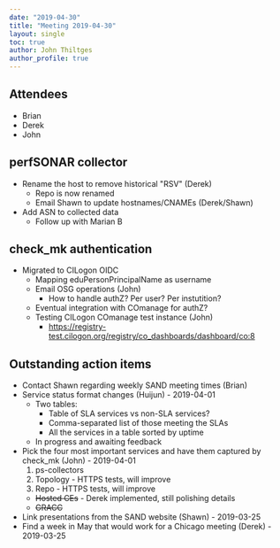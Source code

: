 ```yaml
---
date: "2019-04-30"
title: "Meeting 2019-04-30"
layout: single
toc: true
author: John Thiltges
author_profile: true
---
```


Attendees
---------
- Brian
- Derek
- John

perfSONAR collector
-------------------

* Rename the host to remove historical "RSV" (Derek)
  - Repo is now renamed
  - Email Shawn to update hostnames/CNAMEs (Derek/Shawn)
* Add ASN to collected data
  - Follow up with Marian B

check_mk authentication
-----------------------

* Migrated to CILogon OIDC
  - Mapping eduPersonPrincipalName as username
  - Email OSG operations (John)
    - How to handle authZ? Per user? Per instutition?
  - Eventual integration with COmanage for authZ?
  - Testing CILogon COmanage test instance (John)
    - https://registry-test.cilogon.org/registry/co_dashboards/dashboard/co:8

Outstanding action items
------------------------
* Contact Shawn regarding weekly SAND meeting times (Brian)
* Service status format changes (Huijun) - 2019-04-01
  - Two tables:
    - Table of SLA services vs non-SLA services?
    - Comma-separated list of those meeting the SLAs
    - All the services in a table sorted by uptime
  - In progress and awaiting feedback
* Pick the four most important services and have them captured by check_mk (John) - 2019-04-01
  1. ps-collectors
  1. Topology - HTTPS tests, will improve
  1. Repo - HTTPS tests, will improve
  - ~~Hosted CEs~~ - Derek implemented, still polishing details
  - ~~GRACC~~
* Link presentations from the SAND website (Shawn) - 2019-03-25
* Find a week in May that would work for a Chicago meeting (Derek) - 2019-03-25
